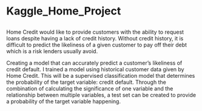 # Kaggle_Home_Project

##  
Home Credit would like to provide customers with the ability to request loans despite 
having a lack of credit history. Without credit history, it is difficult to predict the likeliness 
of a given customer to pay off their debt which is a risk lenders usually avoid.

Creating a model that can accurately predict a customer’s likeliness of credit default. I trained a model using historical customer data given by Home Credit. This will be a supervised classification model that determines the probability of the target variable: credit default. Through the combination of calculating the significance of one variable and the relationship between multiple variables, a test set can be created to provide a probability of the target variable happening.
